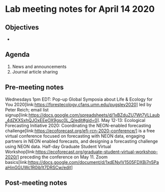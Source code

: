 # Lab meeting notes for April 14 2020

## Objectives
- 

## Agenda
1. News and announcements
2. Journal article sharing

## Pre-meeting notes
Wednesdays 1pm EDT: Pop-up Global Symposia about Life & Ecology for You 2020[link:https://forestecology.cfans.umn.edu/pugsley2020] led by Peter Reich; email list signup[link:https://docs.google.com/spreadsheets/d/1xBZduZU7Wt7VLLaub_4dZKXSxhQJOxEEeOX9gsc0L_Q/edit#gid=0]. 
May 12-13: Ecological Forecasting Initiative 2020: Coordinating the NEON-enabled forecasting challenge[link:https://ecoforecast.org/efi-rcn-2020-conference/] is a free virtual conference focused on forecasting with NEON data, engaging partners in NEON enabled forecasts, and designing a forecasting challenge using NEON data. Half-day Graduate Student Virtual Workshop[link:https://ecoforecast.org/graduate-student-virtual-workshop-2020/] preceding the conference on May 11.
Zoom basics[link:https://docs.google.com/document/d/1xdENyIV1505FDXBj7n5PaaHinGGUWc1R0ib1t7DRSCw/edit]

## Post-meeting notes
